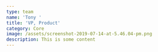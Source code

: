 ```yaml
---
type: team
name: 'Tony '
title: 'VP, Product'
category: Core
image: /assets/screenshot-2019-07-14-at-5.46.04-pm.png
description: This is some content
---
```


